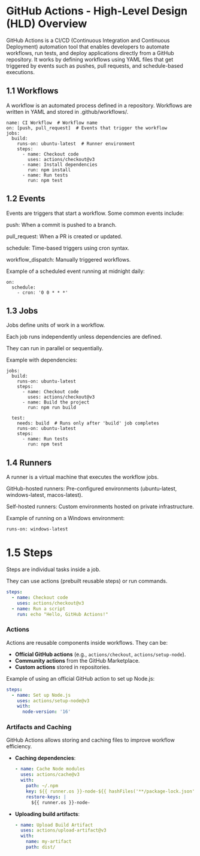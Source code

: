 # GitHub Actions - High-Level Design (HLD) Overview
GitHub Actions is a CI/CD (Continuous Integration and Continuous Deployment) automation tool that enables developers to automate workflows, run tests, and deploy applications directly from a GitHub repository. It works by defining workflows using YAML files that get triggered by events such as pushes, pull requests, and schedule-based executions.

## 1.1 Workflows
A workflow is an automated process defined in a repository. Workflows are written in YAML and stored in .github/workflows/.
```
name: CI Workflow  # Workflow name
on: [push, pull_request]  # Events that trigger the workflow
jobs:
  build:
    runs-on: ubuntu-latest  # Runner environment
    steps:
      - name: Checkout code
        uses: actions/checkout@v3
      - name: Install dependencies
        run: npm install
      - name: Run tests
        run: npm test
```

## 1.2 Events
Events are triggers that start a workflow. Some common events include:

push: When a commit is pushed to a branch.

pull_request: When a PR is created or updated.

schedule: Time-based triggers using cron syntax.

workflow_dispatch: Manually triggered workflows.

Example of a scheduled event running at midnight daily:
```
on:
  schedule:
    - cron: '0 0 * * *'

```
## 1.3 Jobs
Jobs define units of work in a workflow.

Each job runs independently unless dependencies are defined.

They can run in parallel or sequentially.

Example with dependencies:
```
jobs:
  build:
    runs-on: ubuntu-latest
    steps:
      - name: Checkout code
        uses: actions/checkout@v3
      - name: Build the project
        run: npm run build

  test:
    needs: build  # Runs only after 'build' job completes
    runs-on: ubuntu-latest
    steps:
      - name: Run tests
        run: npm test

```

## 1.4 Runners
A runner is a virtual machine that executes the workflow jobs.

GitHub-hosted runners: Pre-configured environments (ubuntu-latest, windows-latest, macos-latest).

Self-hosted runners: Custom environments hosted on private infrastructure.

Example of running on a Windows environment:
```
runs-on: windows-latest

```

# 1.5 Steps
Steps are individual tasks inside a job.

They can use actions (prebuilt reusable steps) or run commands.

```yaml
steps:
  - name: Checkout code
    uses: actions/checkout@v3
  - name: Run a script
    run: echo "Hello, GitHub Actions!"
```

### Actions
Actions are reusable components inside workflows. They can be:
- **Official GitHub actions** (e.g., `actions/checkout`, `actions/setup-node`).
- **Community actions** from the GitHub Marketplace.
- **Custom actions** stored in repositories.

Example of using an official GitHub action to set up Node.js:

```yaml
steps:
  - name: Set up Node.js
    uses: actions/setup-node@v3
    with:
      node-version: '16'
```

### Artifacts and Caching
GitHub Actions allows storing and caching files to improve workflow efficiency.

- **Caching dependencies**:
  ```yaml
  - name: Cache Node modules
    uses: actions/cache@v3
    with:
      path: ~/.npm
      key: ${{ runner.os }}-node-${{ hashFiles('**/package-lock.json') }}
      restore-keys: |
        ${{ runner.os }}-node-
  ```

- **Uploading build artifacts**:
  ```yaml
  - name: Upload Build Artifact
    uses: actions/upload-artifact@v3
    with:
      name: my-artifact
      path: dist/
  ```